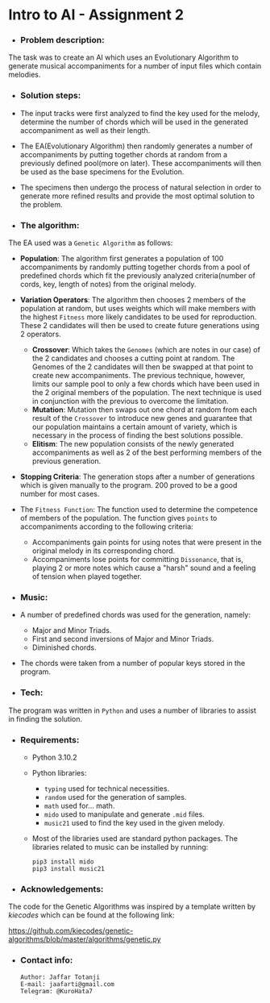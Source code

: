 # Intro to AI - Assignment 2

- ### Problem description:
The task was to create an AI which uses an Evolutionary Algorithm to generate musical accompaniments for a number of input files which contain melodies.

- ### Solution steps:
- The input tracks were first analyzed to find the key used for the melody, determine the number of chords which will be used in the generated accompaniment as well as their length.
- The EA(Evolutionary Algorithm) then randomly generates a number of accompaniments by putting together chords at random from a previously defined pool(more on later). These accompaniments will then be used as the base specimens for the Evolution.
- The specimens then undergo the process of natural selection in order to generate more refined results and provide the most optimal solution to the problem.

- ### The algorithm:
The EA used was a `Genetic Algorithm` as follows:
  - **Population**: The algorithm first generates a population of 100 accompaniments by randomly putting together chords from a pool of predefined chords which fit the previously analyzed criteria(number of cords, key, length of notes) from the original melody.
  - **Variation Operators**: The algorithm then chooses 2 members of the population at random, but uses weights which will make members with the highest `Fitness` more likely candidates to be used for reproduction. These 2 candidates will then be used to create future generations using 2 operators.
    - **Crossover**: Which takes the `Genomes` (which are notes in our case) of the 2 candidates and chooses a cutting point at random. The Genomes of the 2 candidates will then be swapped at that point to create new accompaniments. The previous technique, however, limits our sample pool to only a few chords which have been used in the 2 original members of the population. The next technique is used in conjunction with the previous to overcome the limitation.
    - **Mutation**: Mutation then swaps out one chord at random from each result of the `Crossover` to introduce new genes and guarantee that our population maintains a certain amount of variety, which is necessary in the process of finding the best solutions possible.
    - **Elitism**: The new population consists of the newly generated accompaniments as well as 2 of the best performing members of the previous generation.
  -  **Stopping Criteria**: The generation stops after a number of generations which is given manually to the program. 200 proved to be a good number for most cases.
 - The `Fitness Function`: The function used to determine the competence of members of the population. The function gives `points` to accompaniments according to the following criteria:
    - Accompaniments gain points for using notes that were present in the original melody in its corresponding chord.
    - Accompaniments lose points for committing `Dissonance`, that is, playing 2 or more notes which cause a "harsh" sound and a feeling of tension when played together.

- ### Music:
- A number of predefined chords was used for the generation, namely:
  - Major and Minor Triads.
  - First and second inversions of Major and Minor Triads.
  - Diminished chords.
- The chords were taken from a number of popular keys stored in the program.

- ### Tech:
The program was written in `Python` and uses a number of libraries to assist in finding the solution.

- ### Requirements:
  - Python 3.10.2
  - Python libraries:
    - `typing` used for technical necessities.
    - `random` used for the generation of samples.
    - `math` used for... math.
    - `mido` used to manipulate and generate `.mid` files.
    - `music21` used to find the key used in the given melody.
  - Most of the libraries used are standard python packages. The libraries related to music can be installed by running:

        pip3 install mido
        pip3 install music21

- ### Acknowledgements:
The code for the Genetic Algorithms was inspired by a template written by *kiecodes* which can be found at the following link:

  https://github.com/kiecodes/genetic-algorithms/blob/master/algorithms/genetic.py

- ### Contact info:
      Author: Jaffar Totanji
      E-mail: jaafarti@gmail.com
      Telegram: @KuroHata7
